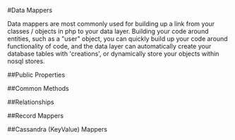 #Data Mappers

Data mappers are most commonly used for building up a link from your
classes / objects in php to your data layer.  Building your code around
entities, such as a "user" object, you can quickly build up your code around
functionality of code, and the data layer can automatically create your database
tables with 'creations', or dynamically store your objects within nosql stores.

##Public Properties

##Common Methods

##Relationships

##Record Mappers

##Cassandra (KeyValue) Mappers